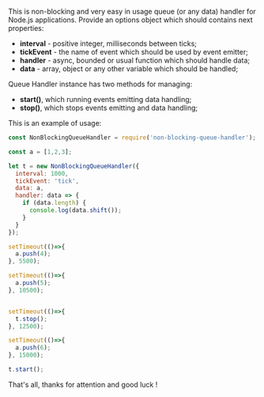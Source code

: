 This is non-blocking and very easy in usage queue (or any data) handler for Node.js applications.
Provide an options object which should contains next properties:

- **interval** - positive integer, milliseconds between ticks;
- **tickEvent** - the name of event which should be used by event emitter;
- **handler** - async, bounded or usual function which should handle data;
- **data** - array, object or any other variable which should be handled;

Queue Handler instance has two methods for managing:
- **start()**, which running events emitting data handling;
- **stop()**, which stops events emitting and data handling;

This is an example of usage:

```js
const NonBlockingQueueHandler = require('non-blocking-queue-handler');

const a = [1,2,3];

let t = new NonBlockingQueueHandler({
  interval: 1000,
  tickEvent: 'tick',
  data: a,
  handler: data => {
    if (data.length) {
      console.log(data.shift());
    }
  }
});

setTimeout(()=>{
  a.push(4);
}, 5500);

setTimeout(()=>{
  a.push(5);
}, 10500);


setTimeout(()=>{
  t.stop();
}, 12500);

setTimeout(()=>{
  a.push(6);
}, 15000);

t.start();

```
That's all, thanks for attention and good luck !
